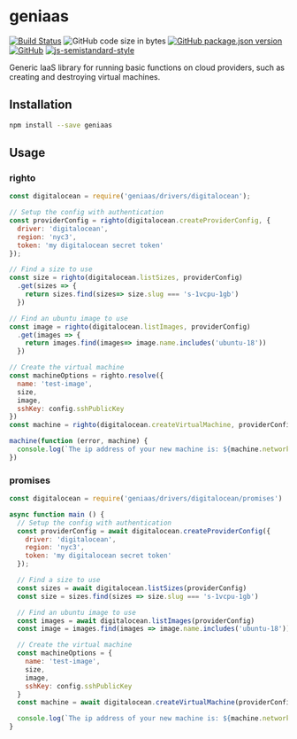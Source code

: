 # geniaas
[![Build Status](https://travis-ci.org/markwylde/geniaas.svg?branch=master)](https://travis-ci.org/markwylde/geniaas)
![GitHub code size in bytes](https://img.shields.io/github/languages/code-size/markwylde/geniaas)
[![GitHub package.json version](https://img.shields.io/github/package-json/v/markwylde/geniaas)](https://github.com/markwylde/geniaas/blob/master/package.json)
[![GitHub](https://img.shields.io/github/license/markwylde/geniaas)](https://github.com/markwylde/geniaas/blob/master/LICENSE)
[![js-semistandard-style](https://img.shields.io/badge/code%20style-semistandard-brightgreen.svg?style=flat-square)](https://github.com/standard/semistandard)

Generic IaaS library for running basic functions on cloud providers, such as creating and destroying virtual machines.

## Installation
```bash
npm install --save geniaas
```

## Usage
### righto
```javascript
const digitalocean = require('geniaas/drivers/digitalocean');

// Setup the config with authentication
const providerConfig = righto(digitalocean.createProviderConfig, {
  driver: 'digitalocean',
  region: 'nyc3',
  token: 'my digitalocean secret token'
});

// Find a size to use
const size = righto(digitalocean.listSizes, providerConfig)
  .get(sizes => {
    return sizes.find(sizes=> size.slug === 's-1vcpu-1gb')
  })

// Find an ubuntu image to use
const image = righto(digitalocean.listImages, providerConfig)
  .get(images => {
    return images.find(images=> image.name.includes('ubuntu-18'))
  })

// Create the virtual machine
const machineOptions = righto.resolve({
  name: 'test-image',
  size,
  image,
  sshKey: config.sshPublicKey
})
const machine = righto(digitalocean.createVirtualMachine, providerConfig, machineOptions)

machine(function (error, machine) {
  console.log(`The ip address of your new machine is: ${machine.networks.v4[0].ip_address}`)
})
```

### promises
```javascript
const digitalocean = require('geniaas/drivers/digitalocean/promises')

async function main () {
  // Setup the config with authentication
  const providerConfig = await digitalocean.createProviderConfig({
    driver: 'digitalocean',
    region: 'nyc3',
    token: 'my digitalocean secret token'
  });

  // Find a size to use
  const sizes = await digitalocean.listSizes(providerConfig)
  const size = sizes.find(sizes => size.slug === 's-1vcpu-1gb')

  // Find an ubuntu image to use
  const images = await digitalocean.listImages(providerConfig)
  const image = images.find(images => image.name.includes('ubuntu-18'))

  // Create the virtual machine
  const machineOptions = {
    name: 'test-image',
    size,
    image,
    sshKey: config.sshPublicKey
  }
  const machine = await digitalocean.createVirtualMachine(providerConfig, machineOptions)

  console.log(`The ip address of your new machine is: ${machine.networks.v4[0].ip_address}`)
}
```